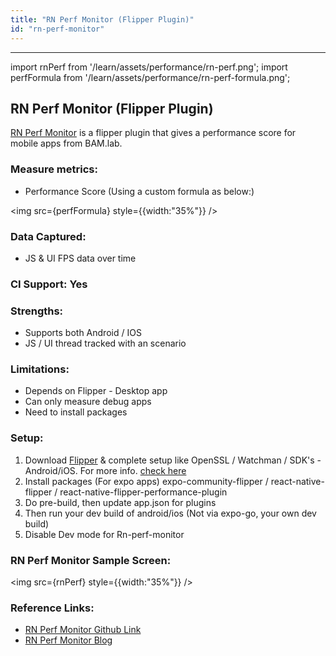```yaml
---
title: "RN Perf Monitor (Flipper Plugin)"
id: "rn-perf-monitor"
---
```

---
import rnPerf from '/learn/assets/performance/rn-perf.png';
import perfFormula from '/learn/assets/performance/rn-perf-formula.png';

## RN Perf Monitor (Flipper Plugin)

[RN Perf Monitor](https://github.com/bamlab/react-native-flipper-performance-monitor) is a flipper plugin that gives a performance score for mobile apps from BAM.lab.

### Measure metrics:

- Performance Score (Using a custom formula as below:)

<img src={perfFormula} style={{width:"35%"}} />

### Data Captured:

- JS & UI FPS data over time

### CI Support: Yes

### Strengths:

- Supports both Android / IOS
- JS / UI thread tracked with an scenario

### Limitations:

- Depends on Flipper - Desktop app
- Can only measure debug apps
- Need to install packages

### Setup:

1. Download [Flipper](https://fbflipper.com/) & complete setup like OpenSSL / Watchman / SDK's - Android/iOS. For more info. [check here](https://docs.wavemaker.com/learn/react-native/flipper)
2. Install packages (For expo apps) expo-community-flipper / react-native-flipper / react-native-flipper-performance-plugin
3. Do pre-build, then update app.json for plugins
4. Then run your dev build of android/ios (Not via expo-go, your own dev build)
5. Disable Dev mode for Rn-perf-monitor

### RN Perf Monitor Sample Screen:

<img src={rnPerf} style={{width:"35%"}} />

### Reference Links:

- [RN Perf Monitor Github Link](https://github.com/bamlab/react-native-flipper-performance-monitor)
- [RN Perf Monitor Blog](https://www.bam.tech/article/measuring-and-improving-performance-on-a-react-native-app)

